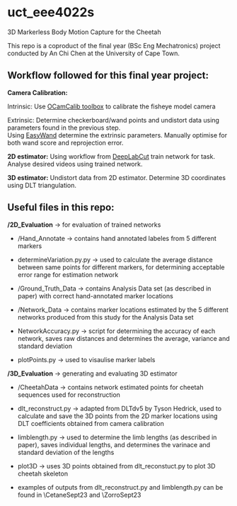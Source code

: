 # uct_eee4022s
3D Markerless Body Motion Capture for the Cheetah

This repo is a coproduct of the final year (BSc Eng Mechatronics) project conducted by An Chi Chen at the University of Cape Town. 

## Workflow followed for this final year project:

**Camera Calibration:**
   
   Intrinsic: Use [OCamCalib toolbox](https://github.com/urbste/ImprovedOcamCalib) to calibrate the fisheye model camera

   Extrinsic:
   Determine checkerboard/wand points and undistort data using parameters found in the previous step.  
   Using [EasyWand](http://biomech.web.unc.edu/wand-calibration-tools/) determine the extrinsic parameters.  Manually optimise for both wand score and reprojection error.

**2D estimator:**
   Using workflow from [DeepLabCut](https://github.com/AlexEMG/DeepLabCut) train network for task.
    Analyse desired videos using trained network. 

**3D estimator:**
    Undistort data from 2D estimator.  Determine 3D coordinates using DLT triangulation.

## Useful files in this repo:

**/2D_Evaluation** -> for evaluation of trained networks
  - /Hand_Annotate -> contains hand annotated labeles from 5 different markers
  - determineVariation.py.py -> used to calculate the average distance between same points for different markers, for determining acceptable error range for estimation network

  - /Ground_Truth_Data -> contains Analysis Data set (as described in paper) with correct hand-annotated marker locations
  - /Network_Data -> contains marker locations estimated by the 5 different networks produced from this study for the Analysis Data set
  - NetworkAccuracy.py -> script for determining the accuracy of each network, saves raw distances and determines the average, variance and standard deviation
    
  - plotPoints.py -> used to visaulise marker labels
    
**/3D_Evaluation** -> generating and evaluating 3D estimator
  - /CheetahData -> contains network estimated points for cheetah sequences used for reconstruction
  - dlt_reconstruct.py -> adapted from DLTdv5 by Tyson Hedrick, used to calculate and save the 3D points from the 2D marker locations using DLT coefficients obtained from camera calibration
  - limblength.py -> used to determine the limb lengths (as described in paper), saves individual lengths, and determines the varinace and standard deviation of the lengths
  - plot3D -> uses 3D points obtained from dlt_reconstuct.py to plot 3D cheetah skeleton
    
  - examples of outputs from dlt_reconstruct.py and limblength.py can be found in \CetaneSept23 and \ZorroSept23
 

